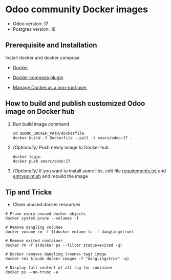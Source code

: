 # Odoo community Docker images

- Odoo version: 17
- Postgres version: 16

## Prerequisite and Installation

Install docker and docker compose

- [Docker](https://docs.docker.com/engine/install/)

- [Docker compose plugin](https://docs.docker.com/compose/install/linux/)

- [Manage Docker as a non-root user](https://docs.docker.com/engine/install/linux-postinstall/)

## How to build and publish customized Odoo image on Docker hub

1. Run build image command

    ```shell
    cd $ODOO_DOCKER_PATH/dockerfile
    docker build -f Dockerfile --pull -t xmars/odoo:17 .
    ```

2. _(Optionally)_ Push newly image to Docker hub

    ```shell
    docker login
    docker push xmars/odoo:17
    ```

3. _(Optionally)_ if you want to install some libs, edit file [requirements.txt](requirements.txt) and [entrypoint.sh](entrypoint.sh) and rebuild the image

## Tip and Tricks

- Clean unused docker resources

```shell
# Prune every unused docker objects
docker system prune --volumes -f

# Remove dangling volumes
docker volume rm -f $(docker volume ls -f dangling=true)

# Remove exited container
docker rm -f $(docker ps --filter status=exited -q)

# Docker removes dangling (<none> tag) image
docker rmi $(sudo docker images -f "dangling=true" -q)

# Display full content of all tag for container
docker ps --no-trunc -a
```
